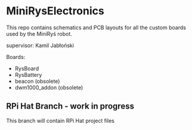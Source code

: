 # MiniRysElectronics
This repo contains schematics and PCB layouts for all the custom boards used by the MiniRyś robot.

supervisor: Kamil Jabłoński

Boards:
* RysBoard
* RysBattery
* beacon (obsolete)
* dwm1000_addon (obsolete)

## RPi Hat Branch - work in progress
This branch will contain RPi Hat project files